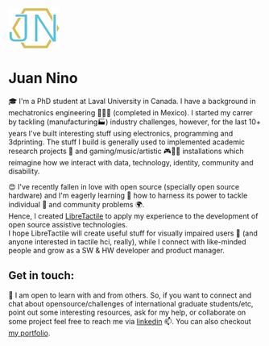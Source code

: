 ![Juan Nino's Logo](/JN-logo.png)
# Juan Nino

🎓 I'm a PhD student at Laval University in Canada. I have a background in mechatronics engineering 🦾🧑‍🛠️ (completed in Mexico). I started my carrer by tackling (manufacturing🏭) industry challenges, however, for the last 10+ years I've built interesting stuff using electronics, programming and 3dprinting. The stuff I build is generally used to implemented academic research projects 🏫 and gaming/music/artistic  🎮🎹🎨 installations which reimagine how we interact with data, technology, identity, community and disability.
 
😍 I've recently fallen in love with open source  (specially open source hardware) and  I'm eagerly learning 🌱 how to harness its power to tackle individual 👤 and community problems 🌍.  
Hence, I created [LibreTactile](https://github.com/LibreTactile) to apply my experience to the development of open source assistive technologies.  
I hope LibreTactile will create useful stuff for visually impaired users 🦯 (and anyone interested in tactile hci, really), while I connect with like-minded people and grow as a SW & HW developer and product manager. 


## Get in touch:
🤝 I am open to learn with and from others. So, if you want to connect and chat about opensource/challenges of international graduate students/etc, point out some interesting resources, ask for my help, or collaborate on some project feel free to reach me via [linkedin](https://www.linkedin.com/in/nino-juan/) 📫. 
You can also checkout [my portfolio](https://www.juannino.dev/).
